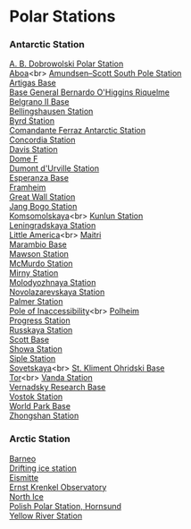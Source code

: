 # Polar Stations
### Antarctic Station
[A. B. Dobrowolski Polar Station](https://en.wikipedia.org/wiki/A._B._Dobrowolski_Polar_Station)<br>
[Aboa](https://en.wikipedia.org/wiki/Aboa_(research_station))<br>
[Amundsen–Scott South Pole Station](https://en.wikipedia.org/wiki/Amundsen%E2%80%93Scott_South_Pole_Station)<br>
[Artigas Base](https://en.wikipedia.org/wiki/Artigas_Base)<br>
[Base General Bernardo O'Higgins Riquelme](https://en.wikipedia.org/wiki/Base_General_Bernardo_O'Higgins_Riquelme)<br>
[Belgrano II Base](https://en.wikipedia.org/wiki/Belgrano_II_Base)<br>
[Bellingshausen Station](https://en.wikipedia.org/wiki/Bellingshausen_Station)<br>
[Byrd Station](https://en.wikipedia.org/wiki/Byrd_Station)<br>
[Comandante Ferraz Antarctic Station](https://en.wikipedia.org/wiki/Comandante_Ferraz_Antarctic_Station)<br>
[Concordia Station](https://en.wikipedia.org/wiki/Concordia_Station)<br>
[Davis Station](https://en.wikipedia.org/wiki/Davis_Station)<br>
[Dome F](https://en.wikipedia.org/wiki/Dome_F)<br>
[Dumont d'Urville Station](https://en.wikipedia.org/wiki/Dumont_d%27Urville_Station)<br>
[Esperanza Base](https://en.wikipedia.org/wiki/Esperanza_Base)<br>
[Framheim](https://en.wikipedia.org/wiki/Framheim)<br>
[Great Wall Station](https://en.wikipedia.org/wiki/Great_Wall_Station_(Antarctica))<br>
[Jang Bogo Station](https://en.wikipedia.org/wiki/Jang_Bogo_Station)<br>
[Komsomolskaya](https://en.wikipedia.org/wiki/Komsomolskaya_(Antarctic_research_station))<br>
[Kunlun Station](https://en.wikipedia.org/wiki/Kunlun_Station_(Antarctica))<br>
[Leningradskaya Station](https://en.wikipedia.org/wiki/Leningradskaya_Station)<br>
[Little America](https://en.wikipedia.org/wiki/Little_America_(exploration_base))<br>
[Maitri](https://en.wikipedia.org/wiki/Maitri)<br>
[Marambio Base](https://en.wikipedia.org/wiki/Marambio_Base)<br>
[Mawson Station](https://en.wikipedia.org/wiki/Mawson_Station)<br>
[McMurdo Station](https://en.wikipedia.org/wiki/McMurdo_Station)<br>
[Mirny Station](https://en.wikipedia.org/wiki/Mirny_Station)<br>
[Molodyozhnaya Station](https://en.wikipedia.org/wiki/Molodyozhnaya_Station_(Antarctica))<br>
[Novolazarevskaya Station](https://en.wikipedia.org/wiki/Novolazarevskaya_Station)<br>
[Palmer Station](https://en.wikipedia.org/wiki/Palmer_Station)<br>
[Pole of Inaccessibility](https://en.wikipedia.org/wiki/Pole_of_Inaccessibility_(Antarctic_research_station))<br>
[Polheim](https://en.wikipedia.org/wiki/Polheim)<br>
[Progress Station](https://en.wikipedia.org/wiki/Progress_Station)<br>
[Russkaya Station](https://en.wikipedia.org/wiki/Russkaya_Station)<br>
[Scott Base](https://en.wikipedia.org/wiki/Scott_Base)<br>
[Showa Station](https://en.wikipedia.org/wiki/Showa_Station_(Antarctica))<br>
[Siple Station](https://en.wikipedia.org/wiki/Siple_Station)<br>
[Sovetskaya](https://en.wikipedia.org/wiki/Sovetskaya_(Antarctic_Research_Station))<br>
[St. Kliment Ohridski Base](https://en.wikipedia.org/wiki/St._Kliment_Ohridski_Base)<br>
[Tor](https://en.wikipedia.org/wiki/Tor_(research_station))<br>
[Vanda Station](https://en.wikipedia.org/wiki/Vanda_Station)<br>
[Vernadsky Research Base](https://en.wikipedia.org/wiki/Vernadsky_Research_Base)<br>
[Vostok Station](https://en.wikipedia.org/wiki/Vostok_Station)<br>
[World Park Base](https://en.wikipedia.org/wiki/World_Park_Base)<br>
[Zhongshan Station](https://en.wikipedia.org/wiki/Zhongshan_Station_(Antarctica))<br>
### Arctic Station
[Barneo](https://en.wikipedia.org/wiki/Barneo)<br>
[Drifting ice station](https://en.wikipedia.org/wiki/Drifting_ice_station)<br>
[Eismitte](https://en.wikipedia.org/wiki/Eismitte)<br>
[Ernst Krenkel Observatory](https://en.wikipedia.org/wiki/Ernst_Krenkel_Observatory)<br>
[North Ice](https://en.wikipedia.org/wiki/North_Ice)<br>
[Polish Polar Station, Hornsund](https://en.wikipedia.org/wiki/Polish_Polar_Station,_Hornsund)<br>
[Yellow River Station](https://en.wikipedia.org/wiki/Yellow_River_Station_(Arctic))<br>
